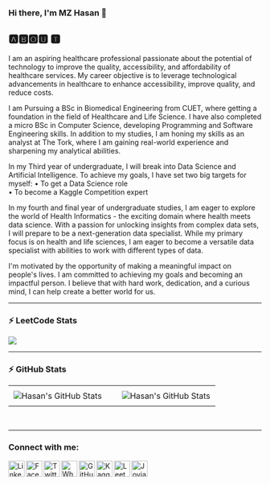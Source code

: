 ### Hi there, I'm MZ Hasan 👋
## 🅰🅱🅾🆄 🆃

I am an aspiring healthcare professional passionate about the potential of technology to improve the quality, accessibility, and affordability of healthcare services. My career objective is to leverage technological advancements in healthcare to enhance accessibility, improve quality, and reduce costs.

I am Pursuing a BSc in Biomedical Engineering from CUET, where getting a foundation in the field of Healthcare and Life Science. I have also completed a micro BSc in Computer Science, developing Programming and Software Engineering skills. In addition to my studies, I am honing my skills as an analyst at The Tork, where I am gaining real-world experience and sharpening my analytical abilities.

In my Third year of undergraduate, I will break into Data Science and Artificial Intelligence. To achieve my goals, I have set two big targets for myself: 
• To get a Data Science role   
• To become a Kaggle Competition expert   

In my fourth and final year of undergraduate studies, I am eager to explore the world of Health Informatics - the exciting domain where health meets data science. With a passion for unlocking insights from complex data sets, I will prepare to be a next-generation data specialist. While my primary focus is on health and life sciences, I am eager to become a versatile data specialist with abilities to work with different types of data.

I'm motivated by the opportunity of making a meaningful impact on people's lives. I am committed to achieving my goals and becoming an impactful person. I believe that with hard work, dedication, and a curious mind, I can help create a better world for us.
____

### :zap: LeetCode Stats

![](https://leetcard.jacoblin.cool/hasan00?theme=unicorn)


____
### :zap: GitHub Stats

<div id="image-table">
    <table>
	    <tr>
    	    <td style="padding:10px">
        	 <img align="center" alt="Hasan's GitHub Stats" src="https://github-readme-stats.vercel.app/api?username=mzhasan00&show_icons=true&theme=tokyonight" />
      	    </td>
	    <td style="padding:10px"> </td>
            <td style="padding:10px">
            	<img align="center"  alt="Hasan's GitHub Stats" src="https://github-readme-stats.vercel.app/api/top-langs/?username=mzhasan00&show_icons=true" />
            </td>
        </tr>
    </table>
</div>

<br />



____
### Connect with me:
<a href="https://www.linkedin.com/in/mzhasan00/">
    <img align="left"  width="32px" src="https://github.com/dmhendricks/signature-social-icons/blob/master/icons/round-flat-filled/35px/linkedin.png" alt="Linkedin"/>
</a>
<a href="https://www.facebook.com/mzhasan00/">
    <img align="left"  width="32px" src="https://github.com/dmhendricks/signature-social-icons/blob/master/icons/round-flat-filled/35px/facebook.png" alt="Facebook"/>
</a>
<a href="https://www.twitter.com/mzhasan00/">
    <img align="left"  width="32px" src="https://github.com/dmhendricks/signature-social-icons/blob/master/icons/round-flat-filled/35px/twitter.png" alt="Twitter"/>
</a>
<a href="https://wa.me/+8801741144605">
    <img align="left"  width="32px" src="https://github.com/dmhendricks/signature-social-icons/blob/master/icons/round-flat-filled/35px/whatsapp.png" alt="WhattsApp"/>
</a>
<a href="https://www.github.com/mzhasan00/">
    <img align="left"  width="32px" src="https://github.com/dmhendricks/signature-social-icons/blob/master/icons/round-flat-filled/35px/github.png" alt="GitHub"/>
</a>
<a href="https://www.kaggle.com/mzhasan00/">
    <img align="left"  width="32px" src="https://cdn3.iconfinder.com/data/icons/logos-and-brands-adobe/512/189_Kaggle-512.png" alt="Kaggle"/>
</a>
<a href="https://www.leetcode.com/mzhasan00/">
    <img align="left"  width="32px" src="https://cdn.iconscout.com/icon/free/png-512/leetcode-3521542-2944960.png?f=avif&w=256" alt="LeetCode"/>
</a>
<a href="https://jovian.com/mzhasan00">
    <img align="left"  width="32px" border-radius="50%" src="https://encrypted-tbn0.gstatic.com/images?q=tbn:ANd9GcS4yBbRO3TD1Qcyni2WTv8s7QvnUzVC6IQuXlPF1oBAJnTTxkli4kjQFffmcswzdiVCHxA&usqp=CAU" alt="Jovian"/>
</a>
